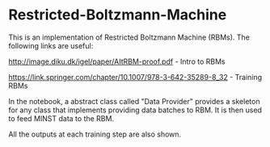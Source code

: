 # Restricted-Boltzmann-Machine
This is an implementation of Restricted Boltzmann Machine (RBMs). The following links are useful: 

http://image.diku.dk/igel/paper/AItRBM-proof.pdf - Intro to RBMs

https://link.springer.com/chapter/10.1007/978-3-642-35289-8_32 - Training RBMs


In the notebook, a abstract class called "Data Provider" provides a skeleton for any class that implements providing data batches to RBM. It is then used to feed MINST data to the RBM. 

All the outputs at each training step are also shown. 
